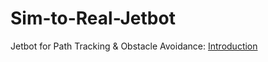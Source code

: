 # Sim-to-Real-Jetbot
Jetbot for Path Tracking &amp; Obstacle Avoidance:
[Introduction](<https://zesty-mine-c90.notion.site/Final-Report-bd6136eb68954316931d10e628e39921?pvs=4>)
